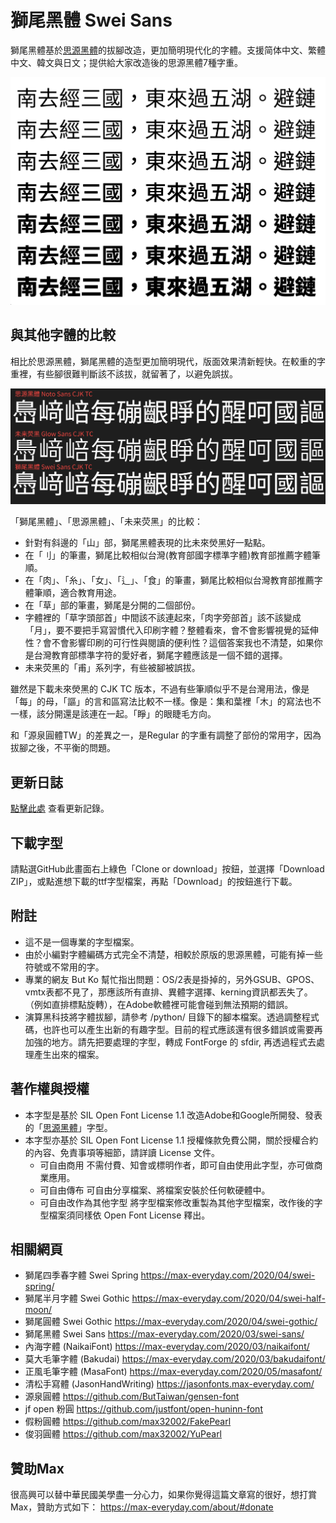 # 獅尾黑體 Swei Sans

獅尾黑體基於[思源黑體](https://github.com/adobe-fonts/source-han-sans)的拔腳改造，更加簡明現代化的字體。支援简体中文、繁體中文、韓文與日文；提供給大家改造後的思源黑體7種字重。

![字重預覽](https://github.com/max32002/swei-sans/raw/master/preview/compare_styles.png)

## 與其他字體的比較
相比於思源黑體，獅尾黑體的造型更加簡明現代，版面效果清新輕快。在較重的字重裡，有些腳很難判斷該不該拔，就留著了，以避免誤拔。

![字體比較](https://github.com/max32002/swei-sans/raw/master/preview/compare_noto_sans.png)

「獅尾黑體」、「思源黑體」、「未来荧黑」的比較：
* 針對有斜邊的「山」部，獅尾黑體表現的比未來熒黑好一點點。
* 在「刂」的筆畫，獅尾比較相似台灣(教育部國字標準字體)教育部推薦字體筆順。
* 在「肉」、「糸」、「女」、「辶」、「食」的筆畫，獅尾比較相似台灣教育部推薦字體筆順，適合教育用途。
* 在「草」部的筆畫，獅尾是分開的二個部份。
* 字體裡的「草字頭部首」中間該不該連起來，「肉字旁部首」該不該變成「月」，要不要把手寫習慣代入印刷字體？整體看來，會不會影響視覺的延伸性？會不會影響印刷的可行性與閱讀的便利性？這個答案我也不清楚，如果你是台灣教育部標準字符的愛好者，獅尾字體應該是一個不錯的選擇。
* 未来荧黑的「甫」系列字，有些被腳被誤拔。

雖然是下載未來熒黑的 CJK TC 版本，不過有些筆順似乎不是台灣用法，像是「每」的母，「謳」的言和區寫法比較不一樣。像是：集和葉裡「木」的寫法也不一樣，該分開還是該連在一起。「睜」的眼睫毛方向。

和「源泉圓體TW」的差異之一，是Regular 的字重有調整了部份的常用字，因為拔腳之後，不平衡的問題。


## 更新日誌
[點擊此處](https://github.com/max32002/swei-sans/change_log.md) 查看更新記錄。

## 下載字型

請點選GitHub此畫面右上綠色「Clone or download」按鈕，並選擇「Download ZIP」，或點進想下載的ttf字型檔案，再點「Download」的按鈕進行下載。

## 附註

* 這不是一個專業的字型檔案。
* 由於小編對字體編碼方式完全不清楚，相較於原版的思源黑體，可能有掉一些符號或不常用的字。
* 專業的網友 But Ko 幫忙指出問題：OS/2表是掛掉的，另外GSUB、GPOS、vmtx表都不見了，那應該所有直排、異體字選擇、kerning資訊都丟失了。（例如直排標點旋轉），在Adobe軟體裡可能會碰到無法預期的錯誤。
* 演算黑科技將字體拔腳，請參考 /python/ 目錄下的腳本檔案。透過調整程式碼，也許也可以產生出新的有趣字型。目前的程式應該還有很多錯誤或需要再加強的地方。請先把要處理的字型，轉成 FontForge 的 sfdir, 再透過程式去處理產生出來的檔案。

## 著作權與授權

* 本字型是基於 SIL Open Font License 1.1 改造Adobe和Google所開發、發表的「[思源黑體](https://github.com/adobe-fonts/source-han-sans)」字型。
* 本字型亦基於 SIL Open Font License 1.1 授權條款免費公開，關於授權合約的內容、免責事項等細節，請詳讀 License 文件。
    * 可自由商用 不需付費、知會或標明作者，即可自由使用此字型，亦可做商業應用。
    * 可自由傳布 可自由分享檔案、將檔案安裝於任何軟硬體中。
    * 可自由改作為其他字型 將字型檔案修改重製為其他字型檔案，改作後的字型檔案須同樣依 Open Font License 釋出。
    
    
## 相關網頁

* 獅尾四季春字體 Swei Spring
https://max-everyday.com/2020/04/swei-spring/
* 獅尾半月字體 Swei Gothic
https://max-everyday.com/2020/04/swei-half-moon/
* 獅尾圓體 Swei Gothic
https://max-everyday.com/2020/04/swei-gothic/
* 獅尾黑體 Swei Sans
https://max-everyday.com/2020/03/swei-sans/
* 內海字體 (NaikaiFont) 
https://max-everyday.com/2020/03/naikaifont/
* 莫大毛筆字體 (Bakudai)
https://max-everyday.com/2020/03/bakudaifont/
* 正風毛筆字體 (MasaFont)
https://max-everyday.com/2020/05/masafont/
* 清松手寫體 (JasonHandWriting)
https://jasonfonts.max-everyday.com/
* 源泉圓體
https://github.com/ButTaiwan/gensen-font
* jf open 粉圓
https://github.com/justfont/open-huninn-font
* 假粉圓體
https://github.com/max32002/FakePearl
* 俊羽圓體
https://github.com/max32002/YuPearl

## 贊助Max

很高興可以替中華民國美學盡一分心力，如果你覺得這篇文章寫的很好，想打賞Max，贊助方式如下：
https://max-everyday.com/about/#donate
